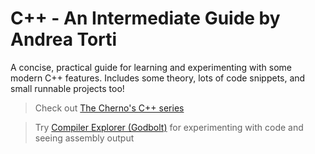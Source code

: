 # C++ - An Intermediate Guide by Andrea Torti

A concise, practical guide for learning and experimenting with some modern C++ features. Includes some theory, lots of code snippets, and small runnable projects too!

> Check out [The Cherno's C++ series](https://youtube.com/playlist?list=PLlrATfBNZ98dudnM48yfGUldqGD0S4FFb)

> Try [Compiler Explorer (Godbolt)](https://godbolt.org/) for experimenting with code and seeing assembly output
